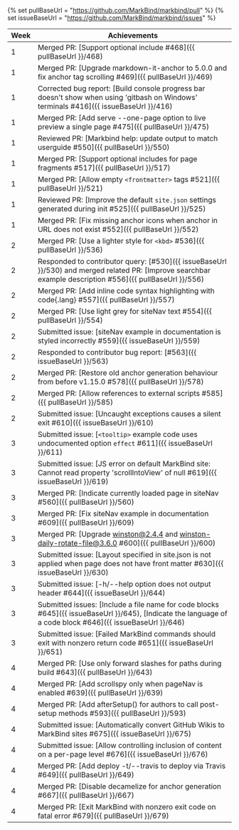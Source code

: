 {% set pullBaseUrl = "https://github.com/MarkBind/markbind/pull" %}
{% set issueBaseUrl = "https://github.com/MarkBind/markbind/issues" %}

Week | Achievements
---- | ------------
1 | Merged PR: [Support optional include #468]({{ pullBaseUrl }}/468)
1 | Merged PR: [Upgrade markdown-it-anchor to 5.0.0 and fix anchor tag scrolling #469]({{ pullBaseUrl }}/469)
1 | Corrected bug report: [Build console progress bar doesn't show when using 'gitbash on Windows' terminals #416]({{ issueBaseUrl }}/416)
1 | Merged PR: [Add serve --one-page option to live preview a single page #475]({{ pullBaseUrl }}/475)
1 | Reviewed PR: [Markbind help: update output to match userguide #550]({{ pullBaseUrl }}/550)
1 | Merged PR: [Support optional includes for page fragments #517]({{ pullBaseUrl }}/517)
1 | Merged PR: [Allow empty `<frontmatter>` tags #521]({{ pullBaseUrl }}/521)
1 | Reviewed PR: [Improve the default `site.json` settings generated during init #525]({{ pullBaseUrl }}/525)
1 | Merged PR: [Fix missing anchor icons when anchor in URL does not exist #552]({{ pullBaseUrl }}/552)
2 | Merged PR: [Use a lighter style for `<kbd>` #536]({{ pullBaseUrl }}/536)
2 | Responded to contributor query: [#530]({{ issueBaseUrl }}/530) and merged related PR: [Improve searchbar example description #556]({{ pullBaseUrl }}/556)
2 | Merged PR: [Add inline code syntax highlighting with code{.lang} #557]({{ pullBaseUrl }}/557)
2 | Merged PR: [Use light grey for siteNav text #554]({{ pullBaseUrl }}/554)
2 | Submitted issue: [siteNav example in documentation is styled incorrectly #559]({{ issueBaseUrl }}/559)
2 | Responded to contributor bug report: [#563]({{ issueBaseUrl }}/563)
2 | Merged PR: [Restore old anchor generation behaviour from before v1.15.0 #578]({{ pullBaseUrl }}/578)
2 | Merged PR: [Allow references to external scripts #585]({{ pullBaseUrl }}/585)
2 | Submitted issue: [Uncaught exceptions causes a silent exit #610]({{ issueBaseUrl }}/610)
3 | Submitted issue: [`<tooltip>` example code uses undocumented option `effect` #611]({{ issueBaseUrl }}/611)
3 | Submitted issue: [JS error on default MarkBind site: Cannot read property 'scrollIntoView' of null #619]({{ issueBaseUrl }}/619)
3 | Merged PR: [Indicate currently loaded page in siteNav #560]({{ pullBaseUrl }}/560)
3 | Merged PR: [Fix siteNav example in documentation #609]({{ pullBaseUrl }}/609)
3 | Merged PR: [Upgrade winston@2.4.4 and winston-daily-rotate-file@3.6.0 #600]({{ pullBaseUrl }}/600)
3 | Submitted issue: [Layout specified in site.json is not applied when page does not have front matter #630]({{ issueBaseUrl }}/630)
3 | Submitted issue: [-h/--help option does not output header #644]({{ issueBaseUrl }}/644)
3 | Submitted issues: [Include a file name for code blocks #645]({{ issueBaseUrl }}/645), [Indicate the language of a code block #646]({{ issueBaseUrl }}/646)
3 | Submitted issue: [Failed MarkBind commands should exit with nonzero return code #651]({{ issueBaseUrl }}/651)
4 | Merged PR: [Use only forward slashes for paths during build #643]({{ pullBaseUrl }}/643)
4 | Merged PR: [Add scrollspy only when pageNav is enabled #639]({{ pullBaseUrl }}/639)
4 | Merged PR: [Add afterSetup() for authors to call post-setup methods #593]({{ pullBaseUrl }}/593)
4 | Submitted issue: [Automatically convert GitHub Wikis to MarkBind sites #675]({{ issueBaseUrl }}/675)
4 | Submitted issue: [Allow controlling inclusion of content on a per-page level #676]({{ issueBaseUrl }}/676)
4 | Merged PR: [Add deploy -t/--travis to deploy via Travis #649]({{ pullBaseUrl }}/649)
4 | Merged PR: [Disable decamelize for anchor generation #667]({{ pullBaseUrl }}/667)
4 | Merged PR: [Exit MarkBind with nonzero exit code on fatal error #679]({{ pullBaseUrl }}/679)
